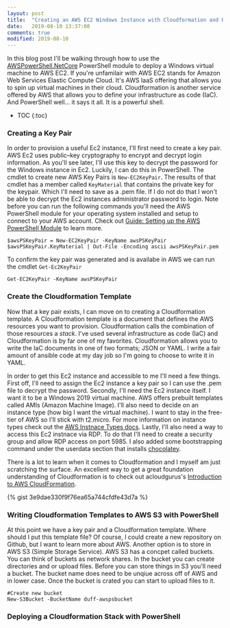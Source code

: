 ```yaml
---
layout: post
title:  "Creating an AWS EC2 Windows Instance with Cloudformation and PowerShell"
date:   2019-08-10 13:37:00
comments: true
modified: 2019-08-10
---
```


In this blog post I'll be walking through how to use the [AWSPowerShell.NetCore](https://www.powershellgallery.com/packages/AWSPowerShell.NetCore/3.3.365.0) PowerShell module to deploy a Windows virtual machine to AWS EC2. If you're unfamilair with AWS EC2 stands for Amazon Web Services Elastic Compute Cloud. It's AWS IaaS offering that allows you to spin up virtual machines in their cloud. Cloudformation is another service offered by AWS that allows you to define your infrastructure as code (IaC). And PowerShell well... it says it all. It is a powerful shell. 


* TOC
{:toc}


### Creating a Key Pair

In order to provision a useful Ec2 instance, I'll first need to create a key pair. AWS Ec2 uses public–key cryptography to encrypt and decrypt login information. As you'll see later, I'll use this key to decrypt the password for the Windows instance in Ec2. Luckily, I can do this in PowerShell. The cmdlet to create new AWS Key Pairs is `New-EC2KeyPair`. The results of that cmdlet has a member called `KeyMaterial` that contains the private key for the keypair. Which I'll need to save as a .pem file. If I do not do that I won't be able to decrypt the Ec2 instances administrator password to login. Note before you can run the following commands you'll need the AWS PowerShell module for your operating system installed and setup to connect to your AWS account. Check out [Guide: Setting up the AWS PowerShell Module]("https://www.youtube.com/watch?v=Z4rNHjEXoSs") to learn more.


```
$awsPSKeyPair = New-EC2KeyPair -KeyName awsPSKeyPair
$awsPSKeyPair.KeyMaterial | Out-File -Encoding ascii awsPSKeyPair.pem
```

To confirm the key pair was generated and is availabe in AWS we can run the cmdlet `Get-Ec2KeyPair`

```
Get-EC2KeyPair -KeyName awsPSKeyPair
```

### Create the Cloudformation Template

Now that a key pair exists, I can move on to creating a Cloudformation template. A Cloudformation template is a document that defines the AWS resources you want to provision. Cloudformation calls the combination of those resources a _stack_. I've used several infrastructure as code (IaC) and Cloudformation is by far one of my favorites. Cloudformation allows you to write the IaC documents in one of two formats; JSON or YAML. I write a fair amount of ansible code at my day job so I'm going to choose to write it in YAML. 

In order to get this Ec2 instance and accessible to me I'll need a few things. First off, I'll need to assign the Ec2 instance a key pair so I can use the .pem file to decrypt the password. Secondly, I'll need the Ec2 instance itself. I want it to be a Windows 2019 virtual machine. AWS offers prebuilt templates called AMIs (Amazon Machine Image). I'll also need to decide on an instance type (how big I want the virtual machine). I want to stay in the free-tier of AWS so I'll stick with t2.micro. For more information on instance types check out the [AWS Instnace Types docs](https://aws.amazon.com/ec2/instance-types/). Lastly, I'll also need a way to access this Ec2 instnace via RDP. To do that I'll need to create a security group and allow RDP access on port 5985. I also added some bootstrapping command under the userdata section that installs [chocolatey](https://chocolatey.org/).

There is a lot to learn when it comes to Cloudformation and I myself am just scratching the surface. An excellent way to get a great foundation understanding of Cloudformation is to check out acloudgurus's [Introduction to AWS CloudFormation](https://acloud.guru/learn/intro-aws-cloudformation).

{% gist 3e9dae330f9f76ea65a744cfdfe43d7a %}

### Writing Cloudformation Templates to AWS S3 with PowerShell

At this point we have a key pair and a Cloudformation template. Where should I put this template file? Of course, I could create a new repository on Github, but I want to learn more about AWS. Another option is to store in AWS S3 (Simple Storage Service). AWS S3 has a concpet called buckets. You can think of buckets as network shares. In the bucket you can create directories and or upload files. Before you can store things in S3 you'll need a bucket. The bucket name does need to be unqiue across off of AWS and in lower case. Once the bucket is crated you can start to upload files to it. 

```
#Create new bucket
New-S3Bucket -BucketName duff-awspsbucket
```

### Deploying a Cloudformation Stack with PowerShell
